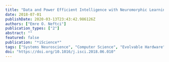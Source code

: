 ```yaml
---
title: "Data and Power Efficient Intelligence with Neuromorphic Learning Machines"
date: 2018-07-01
publishDate: 2020-03-13T23:43:42.986126Z
authors: ["Emre O. Neftci"]
publication_types: ["2"]
abstract: ""
featured: false
publication: "*iScience*"
tags: ["Systems Neuroscience", "Computer Science", "Evolvable Hardware"]
doi: "https://doi.org/10.1016/j.isci.2018.06.010"
---
```


